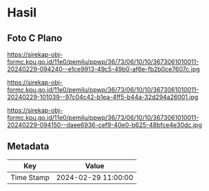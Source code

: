# Hasil

## Foto C Plano

https://sirekap-obj-formc.kpu.go.id/11e0/pemilu/ppwp/36/73/06/10/10/3673061010011-20240229-094240--e1ce9913-49c5-49b0-af6e-fb2b0ce7607c.jpg

https://sirekap-obj-formc.kpu.go.id/11e0/pemilu/ppwp/36/73/06/10/10/3673061010011-20240229-101039--97c04c42-b1ea-4ff5-b44a-32d294a26001.jpg

https://sirekap-obj-formc.kpu.go.id/11e0/pemilu/ppwp/36/73/06/10/10/3673061010011-20240229-094150--daee6936-cef9-40e0-b625-48bfce4e30dc.jpg


## Metadata

| Key        | Value               |
| ---------- | ------------------- |
| Time Stamp | 2024-02-29 11:00:00 |



